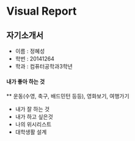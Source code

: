 # Visual Report
## 자기소개서
* 이름 : 정혜성
* 학번 : 20141264
* 학과 : 컴퓨터공학과3학년
#### 내가 좋아 하는 것 
** 운동(수영, 축구, 배드민턴 등등), 영화보기, 여행가기
* 내가 잘 하는 것
* 내가 하고 싶은것
* 나의 위시리스트
* 대학생활 설계
